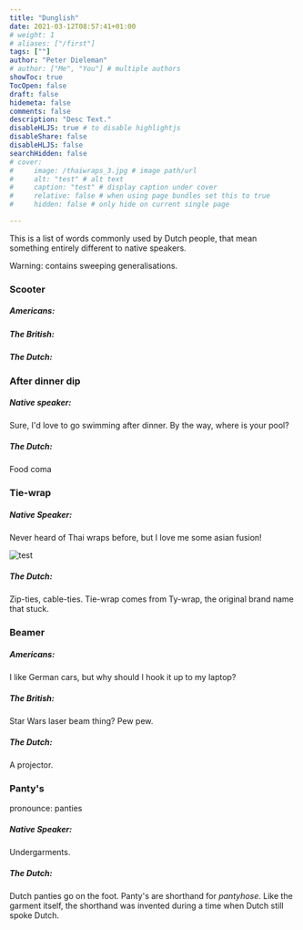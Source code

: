 ```yaml
---
title: "Dunglish"
date: 2021-03-12T08:57:41+01:00
# weight: 1
# aliases: ["/first"]
tags: [""]
author: "Peter Dieleman"
# author: ["Me", "You"] # multiple authors
showToc: true
TocOpen: false
draft: false
hidemeta: false
comments: false
description: "Desc Text."
disableHLJS: true # to disable highlightjs
disableShare: false
disableHLJS: false
searchHidden: false
# cover:
#     image: /thaiwraps_3.jpg # image path/url
#     alt: "test" # alt text
#     caption: "test" # display caption under cover
#     relative: false # when using page bundles set this to true
#     hidden: false # only hide on current single page

---
```



This is a list of words commonly used by Dutch people,
that mean something entirely different to native speakers.

Warning: contains sweeping generalisations.

### Scooter

##### Americans: 

##### The British:

##### The Dutch:

### After dinner dip

##### Native speaker: 

Sure, I'd love to go swimming after dinner. 
By the way, where is your pool?

##### The Dutch:

Food coma
### Tie-wrap

##### Native Speaker:

Never heard of Thai wraps before, 
but I love me some asian fusion! 

![test](/thaiwraps_3.jpg#center)

##### The Dutch:

Zip-ties, cable-ties. 
Tie-wrap comes from Ty-wrap, 
the original brand name that stuck.

### Beamer

##### Americans: 

I like German cars, 
but why should I hook it up to my laptop?

##### The British: 

Star Wars laser beam thing? Pew pew.
##### The Dutch: 

A projector.
###  Panty's 

pronounce: panties
##### Native Speaker: 

Undergarments.
##### The Dutch:

Dutch panties go on the foot. 
Panty's are shorthand for _pantyhose_.
Like the garment itself, the shorthand was invented during a time when Dutch still spoke Dutch.